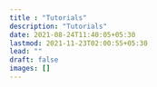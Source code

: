 ```yaml
---
title : "Tutorials"
description: "Tutorials"
date: 2021-08-24T11:40:05+05:30
lastmod: 2021-11-23T02:00:55+05:30
lead: ""
draft: false
images: []
---
```

